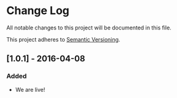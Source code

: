 # Change Log
All notable changes to this project will be documented in this file.

This project adheres to [Semantic Versioning](http://semver.org/).

## [1.0.1] - 2016-04-08
### Added
- We are live!